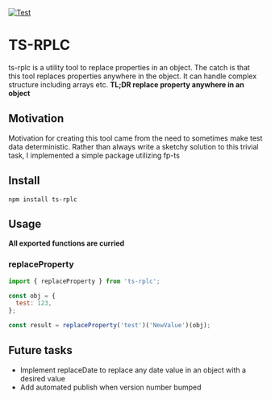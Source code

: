 [![Test](https://github.com/jarkkoSky/ts-rplc/actions/workflows/test.yml/badge.svg)](https://github.com/jarkkoSky/ts-rplc/actions/workflows/test.yml)

# TS-RPLC

ts-rplc is a utility tool to replace properties in an object.
The catch is that this tool replaces properties anywhere in the object. It can handle complex structure including arrays etc. <b>TL;DR replace property anywhere in an object</b>

## Motivation

Motivation for creating this tool came from the need to sometimes make test data deterministic. Rather than always write a sketchy solution to this trivial task, I implemented a simple package utilizing fp-ts

## Install

`npm install ts-rplc`

## Usage

<b>All exported functions are curried</b>

### replaceProperty

```javascript
import { replaceProperty } from 'ts-rplc';

const obj = {
  test: 123,
};

const result = replaceProperty('test')('NewValue')(obj);
```

## Future tasks

- Implement replaceDate to replace any date value in an object with a desired value
- Add automated publish when version number bumped
